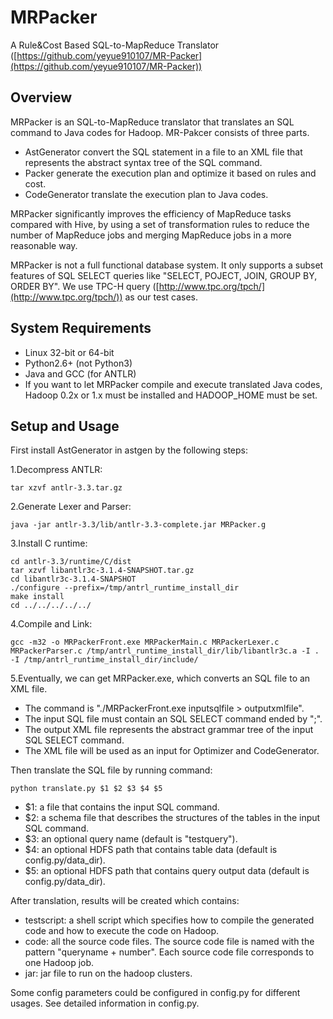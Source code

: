 MRPacker
=========

A Rule&Cost Based SQL-to-MapReduce Translator ([https://github.com/yeyue910107/MR-Packer](https://github.com/yeyue910107/MR-Packer))

## Overview ##

MRPacker is an SQL-to-MapReduce translator that translates an SQL command to Java codes for Hadoop. MR-Pakcer consists of three parts.

- AstGenerator convert the SQL statement in a file to an XML file that represents the abstract syntax tree of the SQL command. 
- Packer generate the execution plan and optimize it based on rules and cost.
- CodeGenerator translate the execution plan to Java codes.

MRPacker significantly improves the efficiency of MapReduce tasks compared with Hive, by using a set of transformation rules to reduce the number of MapReduce jobs and merging MapReduce jobs in a more reasonable way.

MRPacker is not a full functional database system. It only supports a subset features of SQL SELECT queries like "SELECT, POJECT, JOIN, GROUP BY, ORDER BY". We use TPC-H query ([http://www.tpc.org/tpch/](http://www.tpc.org/tpch/)) as our test cases.
 
## System Requirements ##
 
- Linux 32-bit or 64-bit 
- Python2.6+ (not Python3)
- Java and GCC (for ANTLR)
- If you want to let MRPacker compile and execute translated Java codes, Hadoop 0.2x or 1.x must be installed and HADOOP_HOME must be set.

## Setup and Usage ##

First install AstGenerator in astgen by the following steps:

1.Decompress ANTLR: 

    tar xzvf antlr-3.3.tar.gz

2.Generate Lexer and Parser: 

    java -jar antlr-3.3/lib/antlr-3.3-complete.jar MRPacker.g

3.Install C runtime:

    cd antlr-3.3/runtime/C/dist
    tar xzvf libantlr3c-3.1.4-SNAPSHOT.tar.gz
    cd libantlr3c-3.1.4-SNAPSHOT
    ./configure --prefix=/tmp/antrl_runtime_install_dir
    make install
    cd ../../../../../

4.Compile and Link:

    gcc -m32 -o MRPackerFront.exe MRPackerMain.c MRPackerLexer.c MRPackerParser.c /tmp/antrl_runtime_install_dir/lib/libantlr3c.a -I . -I /tmp/antrl_runtime_install_dir/include/

5.Eventually, we can get MRPacker.exe, which converts an SQL file to an XML file. 

- The command is "./MRPackerFront.exe inputsqlfile > outputxmlfile". 
- The input SQL file must contain an SQL SELECT command ended by ";". 
- The output XML file represents the abstract grammar tree of the input SQL SELECT command. 
- The XML file will be used as an input for Optimizer and CodeGenerator.

Then translate the SQL file by running command: 

    python translate.py $1 $2 $3 $4 $5

- $1: a file that contains the input SQL command.
- $2: a schema file that describes the structures of the tables in the input SQL command. 
- $3: an optional query name (default is "testquery").
- $4: an optional HDFS path that contains table data (default is config.py/data_dir).
- $5: an optional HDFS path that contains query output data (default is config.py/data_dir).

After translation, results will be created which contains:

- testscript: a shell script which specifies how to compile the generated code and how to execute the code on Hadoop.
- code: all the source code files. The source code file is named with the pattern "queryname + number". Each source code file corresponds to one Hadoop job.
- jar: jar file to run on the hadoop clusters.

Some config parameters could be configured in config.py for different usages. See detailed information in config.py.
